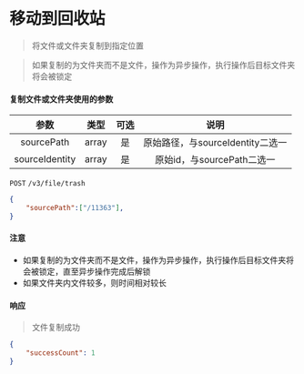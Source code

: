 # 移动到回收站

> 将文件或文件夹复制到指定位置

> 如果复制的为文件夹而不是文件，操作为异步操作，执行操作后目标文件夹将会被锁定

#### 复制文件或文件夹使用的参数

|  参数  	|  类型  	| 可选 	|           说明           	|
|:------:	|:------:	|:----:	|:------------------------:	|
|  sourcePath  	| array<string> 	|  是  	|  原始路径，与sourceIdentity二选一  	|
|  sourceIdentity  	| array<string> 	|  是  	|        原始id，与sourcePath二选一    	||


```POST``` ```/v3/file/trash```


```json
{
	"sourcePath":["/11363"],
}
```




#### 注意

* 如果复制的为文件夹而不是文件，操作为异步操作，执行操作后目标文件夹将会被锁定，直至异步操作完成后解锁
* 如果文件夹内文件较多，则时间相对较长

#### 响应

> 文件复制成功

```json
{
    "successCount": 1
}
```
